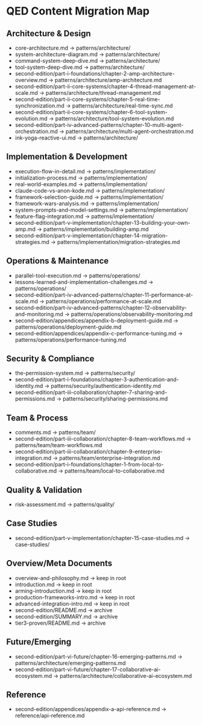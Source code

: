 # QED Content Migration Map

## Architecture & Design
- core-architecture.md → patterns/architecture/
- system-architecture-diagram.md → patterns/architecture/
- command-system-deep-dive.md → patterns/architecture/
- tool-system-deep-dive.md → patterns/architecture/
- second-edition/part-i-foundations/chapter-2-amp-architecture-overview.md → patterns/architecture/amp-architecture.md
- second-edition/part-ii-core-systems/chapter-4-thread-management-at-scale.md → patterns/architecture/thread-management.md
- second-edition/part-ii-core-systems/chapter-5-real-time-synchronization.md → patterns/architecture/real-time-sync.md
- second-edition/part-ii-core-systems/chapter-6-tool-system-evolution.md → patterns/architecture/tool-system-evolution.md
- second-edition/part-iv-advanced-patterns/chapter-10-multi-agent-orchestration.md → patterns/architecture/multi-agent-orchestration.md
- ink-yoga-reactive-ui.md → patterns/architecture/

## Implementation & Development
- execution-flow-in-detail.md → patterns/implementation/
- initialization-process.md → patterns/implementation/
- real-world-examples.md → patterns/implementation/
- claude-code-vs-anon-kode.md → patterns/implementation/
- framework-selection-guide.md → patterns/implementation/
- framework-wars-analysis.md → patterns/implementation/
- system-prompts-and-model-settings.md → patterns/implementation/
- feature-flag-integration.md → patterns/implementation/
- second-edition/part-v-implementation/chapter-13-building-your-own-amp.md → patterns/implementation/building-amp.md
- second-edition/part-v-implementation/chapter-14-migration-strategies.md → patterns/implementation/migration-strategies.md

## Operations & Maintenance
- parallel-tool-execution.md → patterns/operations/
- lessons-learned-and-implementation-challenges.md → patterns/operations/
- second-edition/part-iv-advanced-patterns/chapter-11-performance-at-scale.md → patterns/operations/performance-at-scale.md
- second-edition/part-iv-advanced-patterns/chapter-12-observability-and-monitoring.md → patterns/operations/observability-monitoring.md
- second-edition/appendices/appendix-b-deployment-guide.md → patterns/operations/deployment-guide.md
- second-edition/appendices/appendix-c-performance-tuning.md → patterns/operations/performance-tuning.md

## Security & Compliance
- the-permission-system.md → patterns/security/
- second-edition/part-i-foundations/chapter-3-authentication-and-identity.md → patterns/security/authentication-identity.md
- second-edition/part-iii-collaboration/chapter-7-sharing-and-permissions.md → patterns/security/sharing-permissions.md

## Team & Process
- comments.md → patterns/team/
- second-edition/part-iii-collaboration/chapter-8-team-workflows.md → patterns/team/team-workflows.md
- second-edition/part-iii-collaboration/chapter-9-enterprise-integration.md → patterns/team/enterprise-integration.md
- second-edition/part-i-foundations/chapter-1-from-local-to-collaborative.md → patterns/team/local-to-collaborative.md

## Quality & Validation
- risk-assessment.md → patterns/quality/

## Case Studies
- second-edition/part-v-implementation/chapter-15-case-studies.md → case-studies/

## Overview/Meta Documents
- overview-and-philosophy.md → keep in root
- introduction.md → keep in root
- arming-introduction.md → keep in root
- production-frameworks-intro.md → keep in root
- advanced-integration-intro.md → keep in root
- second-edition/README.md → archive
- second-edition/SUMMARY.md → archive
- tier3-proven/README.md → archive

## Future/Emerging
- second-edition/part-vi-future/chapter-16-emerging-patterns.md → patterns/architecture/emerging-patterns.md
- second-edition/part-vi-future/chapter-17-collaborative-ai-ecosystem.md → patterns/architecture/collaborative-ai-ecosystem.md

## Reference
- second-edition/appendices/appendix-a-api-reference.md → reference/api-reference.md